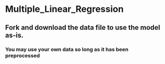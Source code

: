 # Multiple_Linear_Regression
## Fork and download the data file to use the model as-is.
### You may use your own data so long as it has been preprocessed
